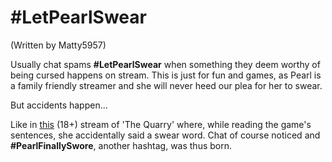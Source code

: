 # #LetPearlSwear

(Written by <span class="tw-name col-matty">Matty5957</span>)

Usually chat spams **#LetPearlSwear** when something they deem worthy of being cursed happens on stream. This is just for fun and games, as Pearl is a family friendly streamer and she will never heed our plea for her to swear.

But accidents happen...

Like in [this](https://youtu.be/Q8vN9HPjBjE?t=3440) (18+) stream of 'The Quarry' where, while reading the game's sentences, she accidentally said a swear word. Chat of course noticed and **#PearlFinallySwore**, another hashtag, was thus born.
